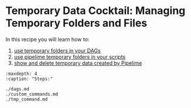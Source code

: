 # Temporary Data Cocktail: Managing Temporary Folders and Files

In this recipe you will learn how to:
1. [use temporary folders in your DAGs](./dags.md)
1. [use pipelime temporary folders in your scripts](./custom_commands.md)
1. [show and delete temporary data created by Pipelime](./tmp_command.md)

```{toctree}
:maxdepth: 4
:caption: "Steps:"

./dags.md
./custom_commands.md
./tmp_command.md
```
